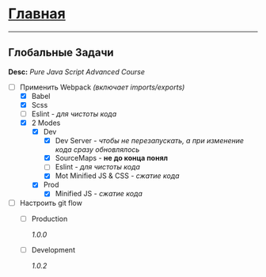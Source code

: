 # [Главная](README.md)
***
## Глобальные Задачи

**Desc:** _Pure Java Script Advanced Course_

- [ ] Применить Webpack _(включает imports/exports)_
    - [x] Babel
    - [x] Scss
    - [ ] Eslint - _для чистоты кода_
    - [x] 2 Modes
        - [x] Dev
            - [x] Dev Server - _чтобы не перезапускать, а при изменение кода сразу обновлялось_
            - [x] SourceMaps - **не до конца понял**
            - [ ] Eslint - _для чистоты кода_
            - [x] Mot Minified JS & CSS - _сжатие кода_
        - [x] Prod
            - [x] Minified JS - _сжатие кода_
- [ ] Настроить git flow
	- [ ] Production
		
		_1.0.0_
	- [ ] Development
	
		_1.0.2_
